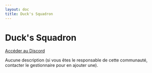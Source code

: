 ```yaml
---
layout: doc
title: Duck's Squadron
---
```


# Duck's Squadron

[Accéder au Discord](https://discord.gg/d6XZzXFG)

Aucune description (si vous êtes le responsable de cette communauté, contacter le gestionnaire pour en ajouter une).